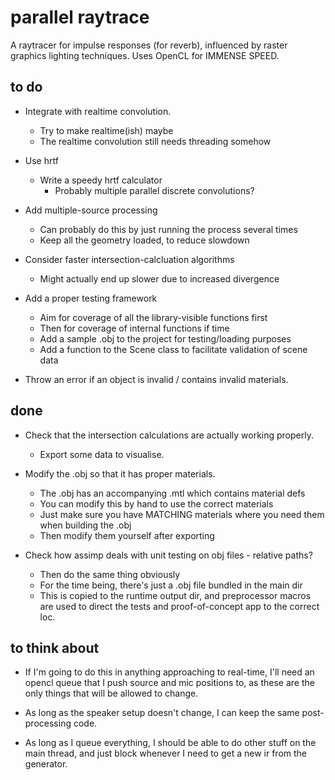 parallel raytrace
=================

A raytracer for impulse responses (for reverb), influenced by raster graphics 
lighting techniques. Uses OpenCL for IMMENSE SPEED.

to do
-----

* Integrate with realtime convolution.
    * Try to make realtime(ish) maybe
    * The realtime convolution still needs threading somehow

* Use hrtf
    * Write a speedy hrtf calculator
        * Probably multiple parallel discrete convolutions?

* Add multiple-source processing
    * Can probably do this by just running the process several times
    * Keep all the geometry loaded, to reduce slowdown

* Consider faster intersection-calcluation algorithms
    * Might actually end up slower due to increased divergence

* Add a proper testing framework
    * Aim for coverage of all the library-visible functions first
    * Then for coverage of internal functions if time
    * Add a sample .obj to the project for testing/loading purposes
    * Add a function to the Scene class to facilitate validation of scene
      data

* Throw an error if an object is invalid / contains invalid materials.

done
----

* Check that the intersection calculations are actually working properly.
    * Export some data to visualise.

* Modify the .obj so that it has proper materials.
    * The .obj has an accompanying .mtl which contains material defs
    * You can modify this by hand to use the correct materials
    * Just make sure you have MATCHING materials where you need them when 
      building the .obj
    * Then modify them yourself after exporting

* Check how assimp deals with unit testing on obj files - relative paths?
    * Then do the same thing obviously
    * For the time being, there's just a .obj file bundled in the main dir
    * This is copied to the runtime output dir, and preprocessor macros
      are used to direct the tests and proof-of-concept app to the correct loc.

to think about
--------------

* If I'm going to do this in anything approaching to real-time, I'll need an
  opencl queue that I push source and mic positions to, as these are the
  only things that will be allowed to change.

* As long as the speaker setup doesn't change, I can keep the same post-
  processing code.

* As long as I queue everything, I should be able to do other stuff on the main
  thread, and just block whenever I need to get a new ir from the generator.

